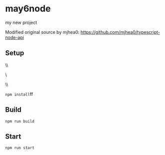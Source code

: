 # may6node

my new project

Modified original source by mjhea0: https://github.com/mjhea0/typescript-node-api

## Setup









\\\

























\\








\\\






























`npm install`ff












## Build







`npm run build`





## Start

`npm run start`


